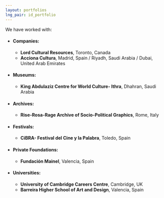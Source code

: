 ```yaml
---
layout: portfolios
lng_pair: id_portfolio
---
```

We have worked with:

- #### Companies:

    - **Lord Cultural Resources**, Toronto, Canada
    - **Acciona Cultura**, Madrid, Spain / Riyadh, Saudi Arabia / Dubai, United Arab Emirates

- #### Museums:
    - **King Abdulaziz Centre for World Culture- Ithra**, Dhahran, Saudi Arabia

- #### Archives:
    - **Rise-Rosa-Rage Archive of Socio-Political Graphics**, Rome, Italy

- #### Festivals:
    - **CiBRA- Festival del Cine y la Palabra**, Toledo, Spain

- #### Private Foundations:
    - **Fundación Mainel**, Valencia, Spain
    
- #### Universities:
    - **University of Cambridge Careers Centre**, Cambridge, UK
    - **Barreira Higher School of Art and Design**, Valencia, Spain

